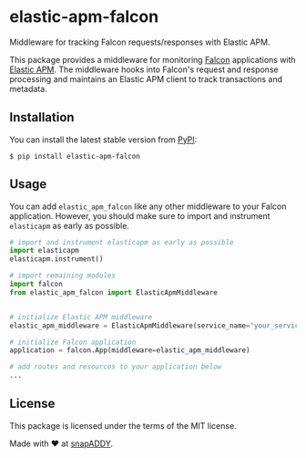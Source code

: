 # elastic-apm-falcon
Middleware for tracking Falcon requests/responses with Elastic APM.

This package provides a middleware for monitoring [Falcon](https://falconframework.org/)
applications with [Elastic APM](https://www.elastic.co/apm/). The middleware hooks into Falcon's
request and response processing and maintains an Elastic APM client to track transactions and
metadata.

## Installation
You can install the latest stable version from
[PyPI](https://pypi.org/project/elastic-apm-falcon/):

```
$ pip install elastic-apm-falcon
```

## Usage
You can add `elastic_apm_falcon` like any other middleware to your Falcon application. However,
you should make sure to import and instrument `elasticapm` as early as possible.

```python
# import and instrument elasticapm as early as possible
import elasticapm
elasticapm.instrument()

# import remaining modules
import falcon
from elastic_apm_falcon import ElasticApmMiddleware


# initialize Elastic APM middleware
elastic_apm_middleware = ElasticApmMiddleware(service_name="your_service")

# initialize Falcon application
application = falcon.App(middleware=elastic_apm_middleware)

# add routes and resources to your application below
...
```

## License
This package is licensed under the terms of the MIT license.

Made with ♥ at [snapADDY](https://snapaddy.com/).
